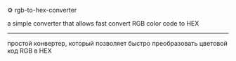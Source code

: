 ⚙ rgb-to-hex-converter


a simple converter that allows fast convert RGB color code to HEX

------------------------------------------------------------------------------------

простой конвертер, который позволяет быстро преобразовать цветовой код RGB в HEX
